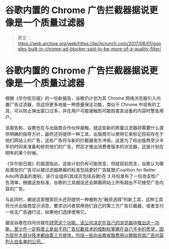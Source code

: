 # 谷歌内置的 Chrome 广告拦截器据说更像是一个质量过滤器

> 原文：<https://web.archive.org/web/https://techcrunch.com/2017/06/01/googles-built-in-chrome-ad-blocker-said-to-be-more-of-a-quality-filter/>

# 谷歌内置的 Chrome 广告拦截器据说更像是一个质量过滤器

根据《华尔街日报》的一份新报告，谷歌仍计划为其 Chrome 网络浏览器引入内置广告过滤器，但这将更多地是一种质量保证功能，类似于 Chrome 中现有的工具，可以防止弹出窗口过多，并在用户可能接触到可能损害其设备的内容时警告用户。

该报告称，谷歌也在与出版商合作伙伴接触，就这些新的质量过滤器将需要什么提供明确的指导方针，最终还将提供一种工具，出版商可以使用它来标记目前存在于他们网站上的广告，这些广告将与新的拦截器发生冲突。这是为了给出版商至少半年的时间来准备和修剪他们的广告，然后才推出消费者版本的浏览器，这是计划在明年的某个时候。

《华尔街日报》的报道指出，这些计划仍有可能改变，但就目前而言，谷歌认为哪些类型的广告可以被过滤器屏蔽的标准包括更好广告联盟(Coalition for Better Ads)所涵盖的类别，该行业组织(其成员包括谷歌)在 3 月份发布了一份攻击性广告清单。根据这些标准，谷歌的工具据说还会屏蔽网站上所有超出不可接受广告内容的广告。

与此同时，据说这家搜索巨头还将提供一种被称为“融资选择”的新工具，这种工具将允许出版商显示消息，要求访问者禁用他们自己的第三方广告拦截器，或者支付一张无广告通行证，如果他们选择使用它。

据说谷歌在四月份就在[研究这个功能。该公司决定在自己的浏览器中推出这一功能，至少在一定程度上是出于将广告拦截技术的控制权掌握在自己手中的愿望，因为现在大部分技术都由第三方提供，包括一些向谷歌收取费用以换取将其广告内容列入白名单的公司。](https://web.archive.org/web/20221207102433/https://beta.techcrunch.com/2017/04/19/google-said-to-be-planning-a-built-in-ad-blocker-for-chrome/)